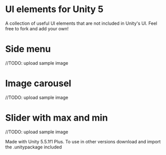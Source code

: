 # UI elements for Unity 5
A collection of useful UI elements that are not included in Unity's UI.
Feel free to fork and add your own!

# Side menu
//TODO: upload sample image

# Image carousel
//TODO: upload sample image

# Slider with max and min
//TODO: upload sample image


Made with Unity 5.5.1f1 Plus.
To use in other versions download and import the .unitypackage included

